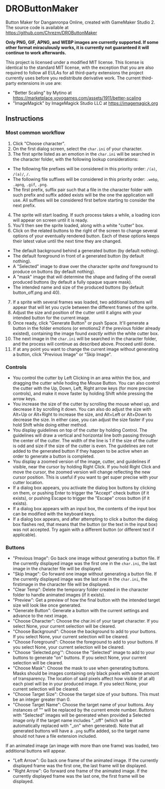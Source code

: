 # DROButtonMaker
Button Maker for Danganronpa Online, created with GameMaker Studio 2. The source code is available at https://github.com/Chrezm/DROButtonMaker

**Only PNG, GIF, APNG, and WEBP images are currently supported. If some other format miraculously works, it is currently not guaranteed it will continue to work afterwards.**

This project is licensed under a modified MIT license. This license is identical to the standard MIT license, with the exception that you are also required to follow all EULAs for all third-party extensions the project currently uses before you redistribute derivative work. The current third-party extensions in use are:
* "Better Scaling" by Mytino at https://marketplace.yoyogames.com/assets/1911/better-scaling 
* "ImageMagick" by ImageMagick Studio LLC at https://imagemagick.org

## Instructions

### Most common workflow

1. Click "Choose character".
2. On the first dialog screen, select the `char.ini` of your character.
3. The first sprite listed as an emotion in the `char.ini` will be searched in the character folder, with the following lookup considerations:
  - The following file prefixes will be considered in this priority order: `/(a)`, `/(a)/`, `/`.
  - The following file suffixes will be considered in this priority order: `.webp`, `.apng`, `.gif`, `.png`.
  - The first prefix, suffix pair such that a file in the character folder with such prefix and suffix added exists will be the one the application will use. All suffixes will be considered first before starting to consider the next prefix.
4. The sprite will start loading. If such process takes a while, a loading icon will appear on screen until it is ready.
5. You'll then see the sprite loaded, along with a white "cutter" box. 
6. Click on the related buttons to the right of the screen to change several options of your eventually rendered button. Each of these options keeps their latest value until the next time they are changed.
  - The default background behind a generated button (by default nothing).
  - The default foreground in front of a generated button (by default nothing).
  - A "Selected" image to draw over the character sprite *and* foreground to produce on buttons (by default nothing).
  - A "mask" image that will determine the shape and fading of the overall produced buttons (by default a fully opaque square mask).
  - The intended name and size of the produced buttons (by default button<num>_off.png and 40).
7. If a sprite with several frames was loaded, two additional buttons will appear that will let you cycle between the different frames of the sprite.
8. Adjust the size and position of the cutter until it aligns with your intended button for the current image. 
9. Once ready, click "Generate Button" or push Space. It'll generate a button in the folder emotions (or emotions2 if the previous folder already existed), containing the image found *exactly within* the white cutter box.
10. The next image in the `char.ini` will be searched in the character folder, and the process will continue as described above. Proceed until done.
11. If at any point you want to change the current image without generating a button, click "Previous Image" or "Skip Image".

### Controls

* You control the cutter by Left Clicking in an area within the box, and dragging the cutter while hoding the Mouse Button. You can also control the cutter with the Up, Down, Left, Right arrow keys (for more precise controls), and make it move faster by holding Shift while pressing the arrow keys.  
* You increase the size of the cutter by scrolling the mouse wheel up, and decrease it by scrolling it down. You can also do adjust the size with Alt+Up or Alt+Right to increase the size, and Alt+Left or Alt+Down to decrease the size. In either case, you can adjust the size faster if you hold Shift while doing either method.
* You display guidelines on top of the cutter by holding Control. The guidelines will draw a vertical and horizontal line both passing through the center of the cutter. The width of the line is 1 if the size of the cutter is odd and size if the size of the cutter is even. The guidelines are not added to the generated button if they happen to be active when an order to generate a button is completed.
* You display a zoomed version of the image, cutter, and guidelines if visible, near the cursor by holding Right Click. If you hold Right Click and move the cursor, the zoomed version will change reflecting the new cursor position. This is useful if you want to get super precise with your cutter location.
* If a dialog box appears, you activate the dialog box buttons by clicking on them, or pushing Enter to trigger the "Accept" check button (if it exists), or pushing Escape to trigger the "Escape" cross button (if it exists).
* If a dialog box appears with an input box, the contents of the input box can be modified with the keyboard keys.
* If a dialog box appears, and after attempting to click a button the dialog box flashes red, that means that the button (or the text in the input box) was not accepted. Try again with a different button (or different text if applicable).

### Buttons
* "Previous Image": Go back one image without generating a button file. If the currently displayed image was the first one in the `char.ini`, the last image in the character file will be displayed.
* "Skip Image": Go forward one image without generating a button file. If the currently displayed image was the last one in the `char.ini`, the firstimage in the character file will be displayed.
* "Clear Temp": Delete the temporary folder created in the character folder to handle animated images (if it exists).
* "Preview": Get a preview of how the final button with the intended target size will look like once generated.
* "Generate Button": Generate a button with the current settings and advance to the next image.
* "Choose Character": Choose the char.ini of your target character. If you select None, your current selection will be cleared.
* "Choose Background": Choose the background to add to your buttons. If you select None, your current selection will be cleared.
* "Choose Foreground": Choose the foreground to add to your buttons. If you select None, your current selection will be cleared.
* "Choose 'Selected.png'": Choose the "Selected" image to add to your buttons to generate "on" buttons. If you select None, your current selection will be cleared.
* "Choose Mask": Choose the mask to use when generating buttons. Masks should be images containing only black pixels with some amount of transparency. The location of said pixels affect how visible (if at all) each pixel will be in your produced image. If you select None, your current selection will be cleared.
* "Choose Target Size": Choose the target size of your buttons. This must be an integer greater than 0. 
* "Choose Target Name": Choose the target name of your buttons. Any instances of "<num>" will be replaced by the current emote number. Buttons with "Selected" images will be generated when provided a Selected image only if the target name includes "_off" (which will be automatically replaced with "_on" when generated). Note that all generated buttons will have a `.png` suffix added, so the target name should not have a file extension included.

If an animated image (an image with more than one frame) was loaded, two additional buttons will appear.
* "Left Arrow": Go back one frame of the animated image. If the currently displayed frame was the first one, the last frame will be displayed.
* "Right Arrow": Go forward one frame of the animated image. If the currently displayed frame was the last one, the first frame will be displayed.
